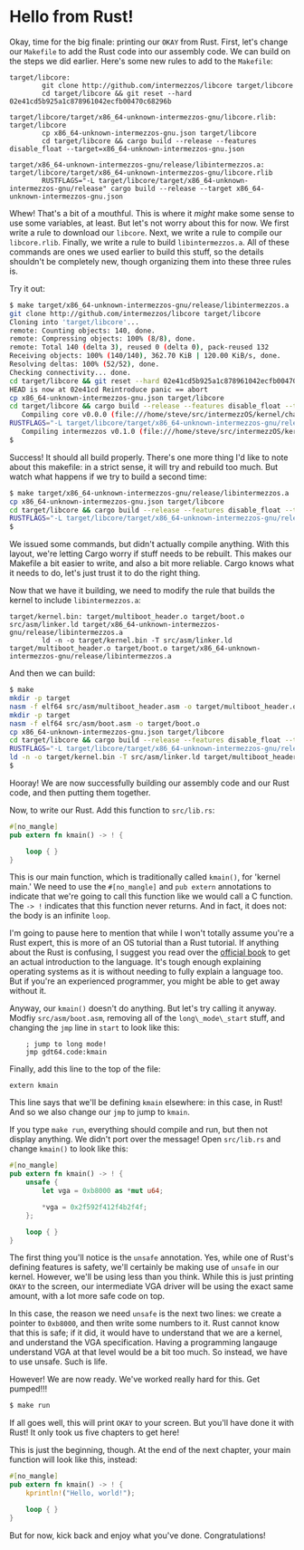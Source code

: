 # Hello from Rust!

Okay, time for the big finale: printing our `OKAY` from Rust. First, let's
change our `Makefile` to add the Rust code into our assembly code. We can build
on the steps we did earlier. Here's some new rules to add to the `Makefile`:

```make
target/libcore:
        git clone http://github.com/intermezzos/libcore target/libcore
        cd target/libcore && git reset --hard 02e41cd5b925a1c878961042ecfb00470c68296b

target/libcore/target/x86_64-unknown-intermezzos-gnu/libcore.rlib: target/libcore
        cp x86_64-unknown-intermezzos-gnu.json target/libcore
        cd target/libcore && cargo build --release --features disable_float --target=x86_64-unknown-intermezzos-gnu.json

target/x86_64-unknown-intermezzos-gnu/release/libintermezzos.a: target/libcore/target/x86_64-unknown-intermezzos-gnu/libcore.rlib
        RUSTFLAGS="-L target/libcore/target/x86_64-unknown-intermezzos-gnu/release" cargo build --release --target x86_64-unknown-intermezzos-gnu.json
```

Whew! That's a bit of a mouthful. This is where it _might_ make some sense to
use some variables, at least. But let's not worry about this for now. We first
write a rule to download our `libcore`. Next, we write a rule to compile our
`libcore.rlib`. Finally, we write a rule to build `libintermezzos.a`. All of
these commands are ones we used earlier to build this stuff, so the details
shouldn't be completely new, though organizing them into these three rules
is.

Try it out:

```bash
$ make target/x86_64-unknown-intermezzos-gnu/release/libintermezzos.a
git clone http://github.com/intermezzos/libcore target/libcore
Cloning into 'target/libcore'...
remote: Counting objects: 140, done.
remote: Compressing objects: 100% (8/8), done.
remote: Total 140 (delta 3), reused 0 (delta 0), pack-reused 132
Receiving objects: 100% (140/140), 362.70 KiB | 120.00 KiB/s, done.
Resolving deltas: 100% (52/52), done.
Checking connectivity... done.
cd target/libcore && git reset --hard 02e41cd5b925a1c878961042ecfb00470c68296b
HEAD is now at 02e41cd Reintroduce panic == abort
cp x86_64-unknown-intermezzos-gnu.json target/libcore
cd target/libcore && cargo build --release --features disable_float --target=x86_64-unknown-intermezzos-gnu.json
   Compiling core v0.0.0 (file:///home/steve/src/intermezzOS/kernel/chapter_05/target/libcore)
RUSTFLAGS="-L target/libcore/target/x86_64-unknown-intermezzos-gnu/release" cargo build --target x86_64-unknown-intermezzos-gnu.json
   Compiling intermezzos v0.1.0 (file:///home/steve/src/intermezzOS/kernel/chapter_05)
$
```

Success! It should all build properly. There's one more thing I'd like to note
about this makefile: in a strict sense, it will try and rebuild too much. But
watch what happens if we try to build a second time:

```bash
$ make target/x86_64-unknown-intermezzos-gnu/release/libintermezzos.a
cp x86_64-unknown-intermezzos-gnu.json target/libcore
cd target/libcore && cargo build --release --features disable_float --target=x86_64-unknown-intermezzos-gnu.json
RUSTFLAGS="-L target/libcore/target/x86_64-unknown-intermezzos-gnu/release" cargo build --target x86_64-unknown-intermezzos-gnu.json
$
```

We issued some commands, but didn't actually compile anything. With this
layout, we're letting Cargo worry if stuff needs to be rebuilt. This makes
our Makefile a bit easier to write, and also a bit more reliable. Cargo
knows what it needs to do, let's just trust it to do the right thing.

Now that we have it building, we need to modify the rule that builds the kernel
to include `libintermezzos.a`:

```make
target/kernel.bin: target/multiboot_header.o target/boot.o src/asm/linker.ld target/x86_64-unknown-intermezzos-gnu/release/libintermezzos.a
        ld -n -o target/kernel.bin -T src/asm/linker.ld target/multiboot_header.o target/boot.o target/x86_64-unknown-intermezzos-gnu/release/libintermezzos.a
```

And then we can build:

```bash
$ make
mkdir -p target
nasm -f elf64 src/asm/multiboot_header.asm -o target/multiboot_header.o
mkdir -p target
nasm -f elf64 src/asm/boot.asm -o target/boot.o
cp x86_64-unknown-intermezzos-gnu.json target/libcore
cd target/libcore && cargo build --release --features disable_float --target=x86_64-unknown-intermezzos-gnu.json
RUSTFLAGS="-L target/libcore/target/x86_64-unknown-intermezzos-gnu/release" cargo build --release --target x86_64-unknown-intermezzos-gnu.json
ld -n -o target/kernel.bin -T src/asm/linker.ld target/multiboot_header.o target/boot.o target/x86_64-unknown-intermezzos-gnu/release/libintermezzos.a
$
```

Hooray! We are now successfully building our assembly code and our Rust code, and then putting them together.

Now, to write our Rust. Add this function to `src/lib.rs`:

```rust
#[no_mangle]
pub extern fn kmain() -> ! {

    loop { }
}
```

This is our main function, which is traditionally called `kmain()`, for 'kernel
main.' We need to use the `#[no_mangle]` and `pub extern` annotations to indicate
that we're going to call this function like we would call a C function. The `-> !`
indicates that this function never returns. And in fact, it does not: the body
is an infinite `loop`.

I'm going to pause here to mention that while I won't totally assume you're a
Rust expert, this is more of an OS tutorial than a Rust tutorial. If anything
about the Rust is confusing, I suggest you read over the [official book] to get
an actual introduction to the language. It's tough enough explaining operating
systems as it is without needing to fully explain a language too. But if you're
an experienced programmer, you might be able to get away without it.

[official book]: http://doc.rust-lang.org/book

Anyway, our `kmain()` doesn't do anything. But let's try calling it anyway.
Modfiy `src/asm/boot.asm`, removing all of the `long\_mode\_start` stuff,
and changing the `jmp` line in `start` to look like this:

```x86asm
    ; jump to long mode!
    jmp gdt64.code:kmain
```

Finally, add this line to the top of the file:

```x86asm
extern kmain
```

This line says that we'll be defining `kmain` elsewhere: in this case, in Rust!
And so we also change our `jmp` to jump to `kmain`.

If you type `make run`, everything should compile and run, but then not display
anything. We didn't port over the message! Open `src/lib.rs` and change `kmain()`
to look like this:

```rust
#[no_mangle]
pub extern fn kmain() -> ! {
    unsafe {
        let vga = 0xb8000 as *mut u64;

        *vga = 0x2f592f412f4b2f4f;
    };

    loop { }
}
```

The first thing you'll notice is the `unsafe` annotation. Yes, while one of
Rust's defining features is safety, we'll certainly be making use of `unsafe`
in our kernel. However, we'll be using less than you think. While this is just
printing `OKAY` to the screen, our intermediate VGA driver will be using the
exact same amount, with a lot more safe code on top.

In this case, the reason we need `unsafe` is the next two lines: we create a
pointer to `0xb8000`, and then write some numbers to it. Rust cannot know that
this is safe; if it did, it would have to understand that we are a kernel,
and understand the VGA specification. Having a programming langauge understand
VGA at that level would be a bit too much. So instead, we have to use unsafe.
Such is life.

However! We are now ready. We've worked really hard for this. Get pumped!!!

```bash
$ make run
```

If all goes well, this will print `OKAY` to your screen. But you'll have done
it with Rust! It only took us five chapters to get here!

This is just the beginning, though. At the end of the next chapter, your
main function will look like this, instead:

```rust
#[no_mangle]
pub extern fn kmain() -> ! {
    kprintln!("Hello, world!");

    loop { }
}
```

But for now, kick back and enjoy what you've done. Congratulations!

